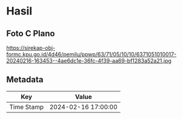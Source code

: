 # Hasil

## Foto C Plano

https://sirekap-obj-formc.kpu.go.id/4d46/pemilu/ppwp/63/71/05/10/10/6371051010017-20240216-163453--4ae6dc1e-36fc-4f39-aa69-bf1283a52a21.jpg


## Metadata

| Key        | Value               |
| ---------- | ------------------- |
| Time Stamp | 2024-02-16 17:00:00 |




